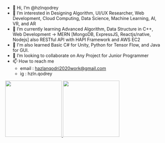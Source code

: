 - 👋 Hi, I’m @hzlnqodrey
- 👀 I’m interested in Designing Algorithm, UI/UX Researcher, Web Development, Cloud Computing, Data Science, Machine Learning, AI, VR, and AR
- 🌱 I’m currently learning Advanced Algorithm, Data Structure in C++,  Web Development -> MERN [MongoDB, ExpressJS, Reactjs/native, Nodejs] also RESTful API with HAPI Framework and AWS EC2
- 🌱 I'm also learned Basic C# for Unity, Python for Tensor Flow, and Java for GUI.
- 💞️ I’m looking to collaborate on Any Project for Junior Programmer 
- 📫 How to reach me 
    + email  : hazlanqodri2020work@gmail.com
    + ig     : hzln.qodrey

<p align="left">
<a href="https://github.com/hzlnqodrey">
  <img height="180em" src="https://github-readme-stats-eight-theta.vercel.app/api?username=hzlnqodrey&show_icons=true&theme=algolia&include_all_commits=true&count_private=true"/>
  <img height="180em" src="https://github-readme-stats-eight-theta.vercel.app/api/top-langs/?username=hzlnqodrey&layout=compact&langs_count=8&theme=algolia"/>
</a>
</p>
<!---
hzlnqodrey/hzlnqodrey is a ✨ special ✨ repository because its `README.md` (this file) appears on your GitHub profile.
You can click the Preview link to take a look at your changes.
--->
